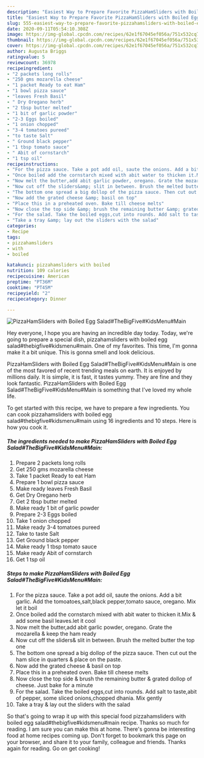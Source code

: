 ```yaml
---
description: "Easiest Way to Prepare Favorite PizzaHamSliders with Boiled Egg Salad#TheBigFive#KidsMenu#Main"
title: "Easiest Way to Prepare Favorite PizzaHamSliders with Boiled Egg Salad#TheBigFive#KidsMenu#Main"
slug: 555-easiest-way-to-prepare-favorite-pizzahamsliders-with-boiled-egg-saladthebigfivekidsmenumain
date: 2020-09-11T05:54:10.308Z
image: https://img-global.cpcdn.com/recipes/62e1f67045ef056a/751x532cq70/pizzahamsliders-with-boiled-egg-saladthebigfivekidsmenumain-recipe-main-photo.jpg
thumbnail: https://img-global.cpcdn.com/recipes/62e1f67045ef056a/751x532cq70/pizzahamsliders-with-boiled-egg-saladthebigfivekidsmenumain-recipe-main-photo.jpg
cover: https://img-global.cpcdn.com/recipes/62e1f67045ef056a/751x532cq70/pizzahamsliders-with-boiled-egg-saladthebigfivekidsmenumain-recipe-main-photo.jpg
author: Augusta Briggs
ratingvalue: 5
reviewcount: 36978
recipeingredient:
- "2 packets long rolls"
- "250 gms mozarella cheese"
- "1 packet Ready to eat Ham"
- "1 bowl pizza sauce"
- "leaves Fresh Basil"
- " Dry Oregano herb"
- "2 tbsp butter melted"
- "1 bit of garlic powder"
- "2-3 Eggs boiled"
- "1 onion chopped"
- "3-4 tomatoes pureed"
- "to taste Salt"
- " Ground black pepper"
- "1 tbsp tomato sauce"
- " Abit of cornstarch"
- "1 tsp oil"
recipeinstructions:
- "For the pizza sauce. Take a pot add oil, saute the onions. Add a bit garlic. Add the tomoatoes,salt,black pepper,tomato sauce, oregano. Mix let it boil"
- "Once boiled add the cornstarch mixed with abit water to thicken it.Mix &amp; add some basil leaves.let it cool"
- "Now melt the butter,add abit garlic powder, oregano. Grate the mozarella &amp; keep the ham ready"
- "Now cut off the sliders&amp; slit in between. Brush the melted butter the top one"
- "The bottom one spread a big dollop of the pizza sauce. Then cut out the ham slice in quarters &amp; place on the paste."
- "Now add the grated cheese &amp; basil on top"
- "Place this in a preheated oven. Bake till cheese melts"
- "Now close the top side &amp; brush the remaining butter &amp; grated dollop of cheese. Just bake for a minute"
- "For the salad. Take the boiled eggs,cut into rounds. Add salt to taste,abit of pepper, some sliced onions,chopped dhania. Mix gently"
- "Take a tray &amp; lay out the sliders with the salad"
categories:
- Recipe
tags:
- pizzahamsliders
- with
- boiled

katakunci: pizzahamsliders with boiled 
nutrition: 109 calories
recipecuisine: American
preptime: "PT36M"
cooktime: "PT45M"
recipeyield: "2"
recipecategory: Dinner

---
```



![PizzaHamSliders with Boiled Egg Salad#TheBigFive#KidsMenu#Main](https://img-global.cpcdn.com/recipes/62e1f67045ef056a/751x532cq70/pizzahamsliders-with-boiled-egg-saladthebigfivekidsmenumain-recipe-main-photo.jpg)

Hey everyone, I hope you are having an incredible day today. Today, we're going to prepare a special dish, pizzahamsliders with boiled egg salad#thebigfive#kidsmenu#main. One of my favorites. This time, I'm gonna make it a bit unique. This is gonna smell and look delicious.

PizzaHamSliders with Boiled Egg Salad#TheBigFive#KidsMenu#Main is one of the most favored of recent trending meals on earth. It is enjoyed by millions daily. It is simple, it is fast, it tastes yummy. They are fine and they look fantastic. PizzaHamSliders with Boiled Egg Salad#TheBigFive#KidsMenu#Main is something that I've loved my whole life.




To get started with this recipe, we have to prepare a few ingredients. You can cook pizzahamsliders with boiled egg salad#thebigfive#kidsmenu#main using 16 ingredients and 10 steps. Here is how you cook it.

<!--inarticleads1-->

##### The ingredients needed to make PizzaHamSliders with Boiled Egg Salad#TheBigFive#KidsMenu#Main:

1. Prepare 2 packets long rolls
1. Get 250 gms mozarella cheese
1. Take 1 packet Ready to eat Ham
1. Prepare 1 bowl pizza sauce
1. Make ready leaves Fresh Basil
1. Get  Dry Oregano herb
1. Get 2 tbsp butter melted
1. Make ready 1 bit of garlic powder
1. Prepare 2-3 Eggs boiled
1. Take 1 onion chopped
1. Make ready 3-4 tomatoes pureed
1. Take to taste Salt
1. Get  Ground black pepper
1. Make ready 1 tbsp tomato sauce
1. Make ready  Abit of cornstarch
1. Get 1 tsp oil




<!--inarticleads2-->

##### Steps to make PizzaHamSliders with Boiled Egg Salad#TheBigFive#KidsMenu#Main:

1. For the pizza sauce. Take a pot add oil, saute the onions. Add a bit garlic. Add the tomoatoes,salt,black pepper,tomato sauce, oregano. Mix let it boil
1. Once boiled add the cornstarch mixed with abit water to thicken it.Mix &amp; add some basil leaves.let it cool
1. Now melt the butter,add abit garlic powder, oregano. Grate the mozarella &amp; keep the ham ready
1. Now cut off the sliders&amp; slit in between. Brush the melted butter the top one
1. The bottom one spread a big dollop of the pizza sauce. Then cut out the ham slice in quarters &amp; place on the paste.
1. Now add the grated cheese &amp; basil on top
1. Place this in a preheated oven. Bake till cheese melts
1. Now close the top side &amp; brush the remaining butter &amp; grated dollop of cheese. Just bake for a minute
1. For the salad. Take the boiled eggs,cut into rounds. Add salt to taste,abit of pepper, some sliced onions,chopped dhania. Mix gently
1. Take a tray &amp; lay out the sliders with the salad




So that's going to wrap it up with this special food pizzahamsliders with boiled egg salad#thebigfive#kidsmenu#main recipe. Thanks so much for reading. I am sure you can make this at home. There's gonna be interesting food at home recipes coming up. Don't forget to bookmark this page on your browser, and share it to your family, colleague and friends. Thanks again for reading. Go on get cooking!
